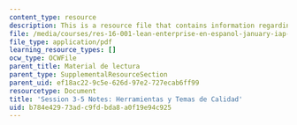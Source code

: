 ```yaml
---
content_type: resource
description: This is a resource file that contains information regarding session 3-5.
file: /media/courses/res-16-001-lean-enterprise-en-espanol-january-iap-2012/b784e42973adc9fdbda8a0f19e94c925_MITRES_16_001IAP12_3-5_Qua.pdf
file_type: application/pdf
learning_resource_types: []
ocw_type: OCWFile
parent_title: Material de lectura
parent_type: SupplementalResourceSection
parent_uid: ef18ac22-9c5e-626d-97e2-727ecab6ff99
resourcetype: Document
title: 'Session 3-5 Notes: Herramientas y Temas de Calidad'
uid: b784e429-73ad-c9fd-bda8-a0f19e94c925
---
```

